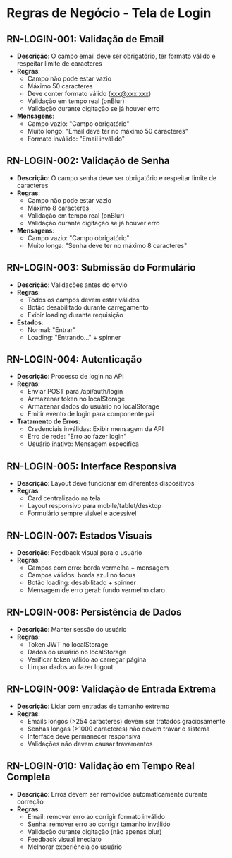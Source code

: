 # Regras de Negócio - Tela de Login

## RN-LOGIN-001: Validação de Email
- **Descrição**: O campo email deve ser obrigatório, ter formato válido e respeitar limite de caracteres
- **Regras**:
  - Campo não pode estar vazio
  - Máximo 50 caracteres
  - Deve conter formato válido (xxx@xxx.xxx)
  - Validação em tempo real (onBlur)
  - Validação durante digitação se já houver erro
- **Mensagens**:
  - Campo vazio: "Campo obrigatório"
  - Muito longo: "Email deve ter no máximo 50 caracteres"
  - Formato inválido: "Email inválido"

## RN-LOGIN-002: Validação de Senha
- **Descrição**: O campo senha deve ser obrigatório e respeitar limite de caracteres
- **Regras**:
  - Campo não pode estar vazio
  - Máximo 8 caracteres
  - Validação em tempo real (onBlur)
  - Validação durante digitação se já houver erro
- **Mensagens**:
  - Campo vazio: "Campo obrigatório"
  - Muito longa: "Senha deve ter no máximo 8 caracteres"

## RN-LOGIN-003: Submissão do Formulário
- **Descrição**: Validações antes do envio
- **Regras**:
  - Todos os campos devem estar válidos
  - Botão desabilitado durante carregamento
  - Exibir loading durante requisição
- **Estados**:
  - Normal: "Entrar"
  - Loading: "Entrando..." + spinner

## RN-LOGIN-004: Autenticação
- **Descrição**: Processo de login na API
- **Regras**:
  - Enviar POST para /api/auth/login
  - Armazenar token no localStorage
  - Armazenar dados do usuário no localStorage
  - Emitir evento de login para componente pai
- **Tratamento de Erros**:
  - Credenciais inválidas: Exibir mensagem da API
  - Erro de rede: "Erro ao fazer login"
  - Usuário inativo: Mensagem específica

## RN-LOGIN-005: Interface Responsiva
- **Descrição**: Layout deve funcionar em diferentes dispositivos
- **Regras**:
  - Card centralizado na tela
  - Layout responsivo para mobile/tablet/desktop
  - Formulário sempre visível e acessível



## RN-LOGIN-007: Estados Visuais
- **Descrição**: Feedback visual para o usuário
- **Regras**:
  - Campos com erro: borda vermelha + mensagem
  - Campos válidos: borda azul no focus
  - Botão loading: desabilitado + spinner
  - Mensagem de erro geral: fundo vermelho claro

## RN-LOGIN-008: Persistência de Dados
- **Descrição**: Manter sessão do usuário
- **Regras**:
  - Token JWT no localStorage
  - Dados do usuário no localStorage
  - Verificar token válido ao carregar página
  - Limpar dados ao fazer logout

## RN-LOGIN-009: Validação de Entrada Extrema
- **Descrição**: Lidar com entradas de tamanho extremo
- **Regras**:
  - Emails longos (>254 caracteres) devem ser tratados graciosamente
  - Senhas longas (>1000 caracteres) não devem travar o sistema
  - Interface deve permanecer responsíva
  - Validações não devem causar travamentos

## RN-LOGIN-010: Validação em Tempo Real Completa
- **Descrição**: Erros devem ser removidos automaticamente durante correção
- **Regras**:
  - Email: remover erro ao corrigir formato inválido
  - Senha: remover erro ao corrigir tamanho inválido
  - Validação durante digitação (não apenas blur)
  - Feedback visual imediato
  - Melhorar experiência do usuário

